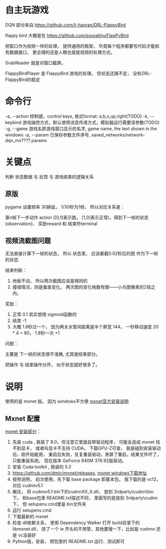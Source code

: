 ﻿# 自主玩游戏

DQN 部分来自 https://github.com/li-haoran/DRL-FlappyBird

flappy bird 大概是在 https://github.com/sourabhv/FlapPyBird

把窗口作为视频一样的处理， 提供通用的框架， 毕竟每个程序都要写代码才能和有数据接口， 更合理的还是人眼也就是视频的处理方式。

GrabReader 就是对窗口截屏。

FlappyBirdPlayer 是 FlappyBird 游戏的处理， 但状态还搞不定， 没有DRL-FlappyBird的稳定

# 命令行

-a, --action        控制键，control keys, 格式format: a,b,x,up,right(TODO)
-k, --keybind       游戏操控方式，默认使用消息传递方式，模拟器运行需要该参数(TODO)
-g, --game          游戏名即游戏窗口显示的名字, game name, the text shown in the windows
-p, --param         已保存参数文件序号, saved_networks/network-dqn_mx????.params
            
# 关键点

判断 状态数据 与 反馈 与 游戏结束的逻辑关系

## 原版

pygame 设置频率 30赫兹， 1/30秒为1帧， 所以对应关系是：

第n帧下一步动作 action ([0,1]表示跳， [1,0]表示正常)，得到下一帧的状态(observation)、 奖励reward 和 结束符terminal

## 视频流截图问题

无法直接计算下一帧的状态， 所以 状态里， 应该都截0.02秒后的图 作为下一帧的状态

结束判断： 

1. 地板不动， 所以两次截图应该是相同的
2. 撞墙情况，则是垂直变化， 两次图的变化格数有限——小鸟图像素的2倍之内。

奖励：

1. 正常 0.1 其实想用 sigmoid函数的
2. 结束 -1
3. 大概 1.8秒过一个， 因为两关水管间距离是半个屏宽 144， 一秒移动速度  20 * 4 = 80， 1.8秒一次 +1

问题：

主要是 下一帧的状态很不准确, 尤其是结束部分。

把操作 与 结束操作分开， 似乎状态就好很多了。

# 说明

使用的是 mxnet 版， 因为 windows不方便 [mxnet官方安装说明](http://mxnet.io/get_started/windows_setup.html)

## Mxnet 配置

[mxnet 安装部分](/mxnet-Windows-installation.html)：

1. 先装 cuda , 我装了 8.0，但注意它里面自带驱动程序， 可能会造成  mxnet 找不到显卡， 或者叫显卡不支持 CUDA， 下载GPU-Z可查， 我是碰到安装驱动后，刚开始能用， 重启后失败，反复重装驱动，黑屏了重启，结果文件坏了，只能重装系统。 现在版本 GeForce 940M  378.92版驱动。
2. 安装 Cuda toolkit , 我装的 5.3 
3. https://github.com/dmlc/mxnet/releases, [mxnet windows下载地址](https://github.com/yajiedesign/mxnet/releases)
4. 按照说明， 初次使用，先下载 base package 即基本包， 我下载的是 vc12， 对应 cudnnv5.1
5. 解压， 将 cudnnv5.1 bin下的cudnnXX_X.dll， 放到 3rdparty\cudnn\bin 下。 和base包里 README.txt描述不同， 里面写的是放到 3rdparty\cudnn 下， 但 setupenv.cmd里是 bin文件夹
6. 运行 setupenv.cmd
7. 下载最新的 mxnet
8. 检查 dll依赖关系， 使用 Dependency Walker 打开 build目录下的 libmxnet.dll， 除了一个 ie 开头的不用管，其他要搜一下，比如是 cudnnv 还是 vc没装好
9. Python版，安装， 照包里的 README.txt 运行、测试即可